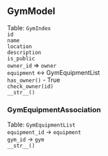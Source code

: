 ## GymModel
Table: `GymIndex`  
`id`  
`name`  
`location`  
`description`  
`is_public`  
`owner_id` => `owner`  
`equipment` <-> GymEquipmentList  
`has_owner()` - True   
`check_owner(id)`  
`__str__()`  

### GymEquipmentAssociation
Table: `GymEquipmentList`  
`equipment_id` -> `equipment`  
`gym_id` -> `gym`  
`__str__()`  
